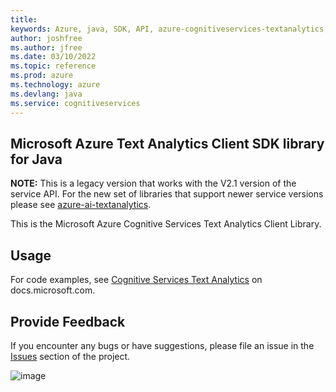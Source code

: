 ```yaml
---
title: 
keywords: Azure, java, SDK, API, azure-cognitiveservices-textanalytics, cognitiveservices
author: joshfree
ms.author: jfree
ms.date: 03/10/2022
ms.topic: reference
ms.prod: azure
ms.technology: azure
ms.devlang: java
ms.service: cognitiveservices
---
```

## Microsoft Azure Text Analytics Client SDK library for Java

**NOTE:** This is a legacy version that works with the V2.1 version of the service API. For the new set of libraries 
that support newer service versions please see
[azure-ai-textanalytics](https://github.com/Azure/azure-sdk-for-java/tree/main/sdk/textanalytics/azure-ai-textanalytics).

This is the Microsoft Azure Cognitive Services Text Analytics Client
Library.

## Usage

For code examples, see [Cognitive Services Text
Analytics](https://docs.microsoft.com/java/api/overview/azure/cognitiveservices/client/textanalytics?view=azure-java-stable)
on docs.microsoft.com.

## Provide Feedback

If you encounter any bugs or have suggestions, please file an issue in
the [Issues](https://github.com/Azure/azure-sdk-for-java/issues)
section of the project.

![image](https://azure-sdk-impressions.azurewebsites.net/api/impressions/azure-sdk-for-java%2Fazure-cognitiveservices-language-textanalytics%2FREADME.png)

